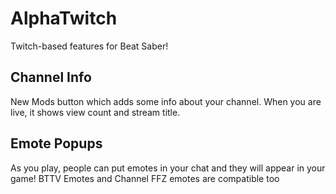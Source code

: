 # AlphaTwitch
 Twitch-based features for Beat Saber!

## Channel Info
New Mods button which adds some info about your channel. When you are live, it shows view count and stream title.

## Emote Popups
As you play, people can put emotes in your chat and they will appear in your game! BTTV Emotes and Channel FFZ emotes are compatible too
